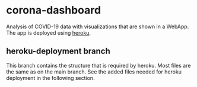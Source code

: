 # corona-dashboard
Analysis of COVID-19 data with visualizations that are shown in a WebApp. The app is deployed using [heroku](https://www.heroku.com/).

## heroku-deployment branch
This branch contains the structure that is required by heroku. Most files are the same as on the main branch. 
See the added files needed for heroku deployment in the following section.
